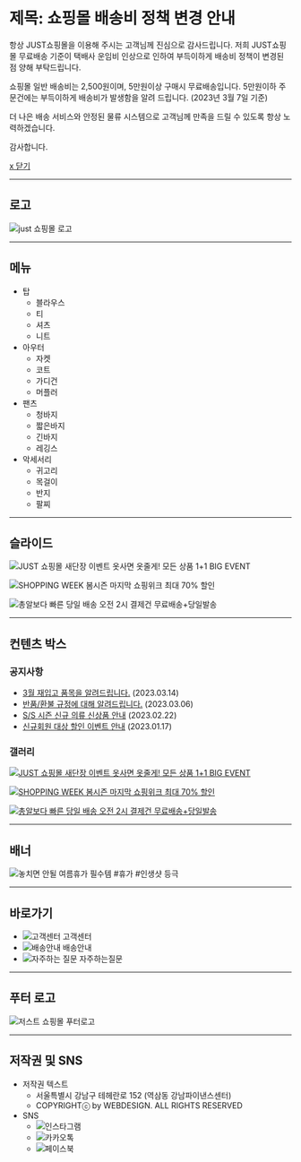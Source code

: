 # 제목: 쇼핑몰 배송비 정책 변경 안내

항상 JUST쇼핑몰을 이용해 주시는 고객님께 진심으로 감사드립니다. 저희 JUST쇼핑몰 무료배송 기준이 택배사 운임비 인상으로 인하여 부득이하게 배송비 정책이 변경된 점 양해 부탁드립니다.

쇼핑몰 일반 배송비는 2,500원이며, 5만원이상 구매시 무료배송입니다. 5만원이하 주문건에는 부득이하게 배송비가 발생함을 알려 드립니다. (2023년 3월 7일 기준)

더 나은 배송 서비스와 안정된 물류 시스템으로 고객님께 만족을 드릴 수 있도록 항상 노력하겠습니다.

감사합니다.

[x 닫기](#)

---

## 로고

![just 쇼핑몰 로고](images/logo.png)

---

## 메뉴

- 탑
  - 블라우스
  - 티
  - 셔츠
  - 니트
- 아우터
  - 자켓
  - 코트
  - 가디건
  - 머플러
- 팬츠
  - 청바지
  - 짧은바지
  - 긴바지
  - 레깅스
- 악세서리
  - 귀고리
  - 목걸이
  - 반지
  - 팔찌

---

## 슬라이드

![JUST 쇼핑몰 새단장 이벤트 옷사면 옷줄게! 모든 상품 1+1 BIG EVENT](images/visual1.jpg)

![SHOPPING WEEK 봄시즌 마지막 쇼핑위크 최대 70% 할인](images/visual2.jpg)

![총알보다 빠른 당일 배송 오전 2시 결제건 무료배송+당일발송](images/visual3.jpg)

---

## 컨텐츠 박스

### 공지사항

- [3월 재입고 품목을 알려드립니다.](#) (2023.03.14)
- [반품/환불 규정에 대해 알려드립니다.](#) (2023.03.06)
- [S/S 시즌 신규 의류 신상품 안내](#) (2023.02.22)
- [신규회원 대상 할인 이벤트 안내](#) (2023.01.17)

### 갤러리

[![JUST 쇼핑몰 새단장 이벤트 옷사면 옷줄게! 모든 상품 1+1 BIG EVENT](images/gal1.jpg)](#)

[![SHOPPING WEEK 봄시즌 마지막 쇼핑위크 최대 70% 할인](images/gal2.jpg)](#)

[![총알보다 빠른 당일 배송 오전 2시 결제건 무료배송+당일발송](images/gal3.jpg)](#)

---

## 배너

![놓치면 안될 여름휴가 필수템 #휴가 #인생샷 등극](images/banner.jpg)

---

## 바로가기

- ![고객센터](images/baro1.png) 고객센터
- ![배송안내](images/baro2.png) 배송안내
- ![자주하는 질문](images/baro3.png) 자주하는질문

---

## 푸터 로고

![저스트 쇼핑몰 푸터로고](images/footer_logo.png)

---

## 저작권 및 SNS

- 저작권 텍스트
  - 서울특별시 강남구 테헤란로 152 (역삼동 강남파이낸스센터)
  - COPYRIGHTⓒ by WEBDESIGN. ALL RIGHTS RESERVED
- SNS
  - ![인스타그램](images/sns1.png)
  - ![카카오톡](images/sns2.png)
  - ![페이스북](images/sns3.png)
